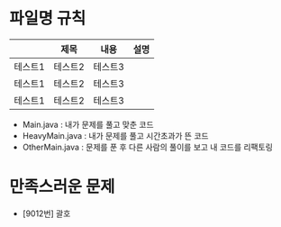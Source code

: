 # 파일명 규칙

||제목|내용|설명|
|--|------|---|---|
|테스트1|테스트2|테스트3|
|테스트1|테스트2|테스트3|
|테스트1|테스트2|테스트3|
* Main.java : 내가 문제를 풀고 맞춘 코드
* HeavyMain.java : 내가 문제를 풀고 시간초과가 뜬 코드
* OtherMain.java : 문제를 푼 후 다른 사람의 풀이를 보고 내 코드를 리팩토링

# 만족스러운 문제
* [9012번] 괄호
